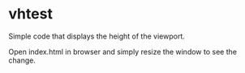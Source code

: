 # vhtest
Simple code that displays the height of the viewport.

Open index.html in browser and simply resize the window to see the change.
